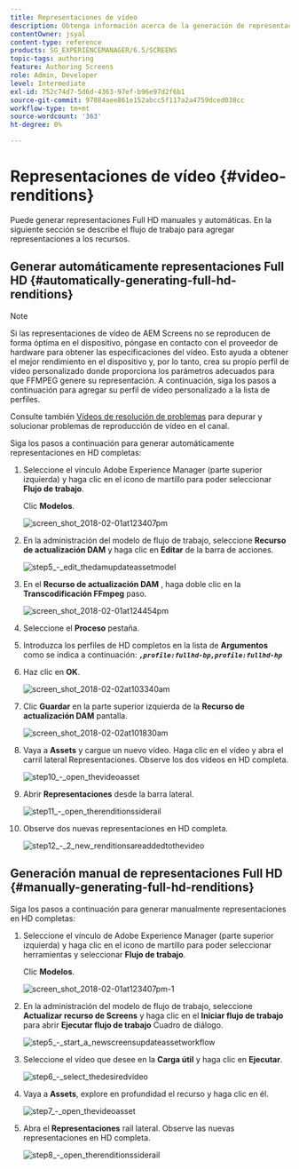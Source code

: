 ```yaml
---
title: Representaciones de vídeo
description: Obtenga información acerca de la generación de representaciones Full HD para su proyecto de AEM Screens.
contentOwner: jsyal
content-type: reference
products: SG_EXPERIENCEMANAGER/6.5/SCREENS
topic-tags: authoring
feature: Authoring Screens
role: Admin, Developer
level: Intermediate
exl-id: 752c74d7-5d6d-4363-97ef-b96e97d2f6b1
source-git-commit: 97084aee861e152abcc5f117a2a4759dced038cc
workflow-type: tm+mt
source-wordcount: '363'
ht-degree: 0%

---
```


# Representaciones de vídeo {#video-renditions}

Puede generar representaciones Full HD manuales y automáticas. En la siguiente sección se describe el flujo de trabajo para agregar representaciones a los recursos.

## Generar automáticamente representaciones Full HD  {#automatically-generating-full-hd-renditions}

>[!NOTE]
>
>Si las representaciones de vídeo de AEM Screens no se reproducen de forma óptima en el dispositivo, póngase en contacto con el proveedor de hardware para obtener las especificaciones del vídeo. Esto ayuda a obtener el mejor rendimiento en el dispositivo y, por lo tanto, crea su propio perfil de vídeo personalizado donde proporciona los parámetros adecuados para que FFMPEG genere su representación. A continuación, siga los pasos a continuación para agregar su perfil de vídeo personalizado a la lista de perfiles.
>
>Consulte también [Vídeos de resolución de problemas](troubleshoot-videos.md) para depurar y solucionar problemas de reproducción de vídeo en el canal.

Siga los pasos a continuación para generar automáticamente representaciones en HD completas:

1. Seleccione el vínculo Adobe Experience Manager (parte superior izquierda) y haga clic en el icono de martillo para poder seleccionar **Flujo de trabajo**.

   Clic **Modelos**.

   ![screen_shot_2018-02-01at123407pm](assets/screen_shot_2018-02-01at123407pm.png)

1. En la administración del modelo de flujo de trabajo, seleccione **Recurso de actualización DAM** y haga clic en **Editar** de la barra de acciones.

   ![step5_-_edit_thedamupdateassetmodel](assets/step5_-_edit_thedamupdateassetmodel.png)

1. En el **Recurso de actualización DAM** , haga doble clic en la **Transcodificación FFmpeg** paso.

   ![screen_shot_2018-02-01at124454pm](assets/screen_shot_2018-02-01at124454pm.png)

1. Seleccione el **Proceso** pestaña.
1. Introduzca los perfiles de HD completos en la lista de **Argumentos** como se indica a continuación:
   ***`,profile:fullhd-bp,profile:fullhd-hp`***
1. Haz clic en **OK**.

   ![screen_shot_2018-02-02at103340am](assets/screen_shot_2018-02-02at103340am.png)

1. Clic **Guardar** en la parte superior izquierda de la **Recurso de actualización DAM** pantalla.

   ![screen_shot_2018-02-02at101830am](assets/screen_shot_2018-02-02at101830am.png)

1. Vaya a **Assets** y cargue un nuevo vídeo. Haga clic en el vídeo y abra el carril lateral Representaciones. Observe los dos vídeos en HD completa.

   ![step10_-_open_thevideoasset](assets/step10_-_open_thevideoasset.png)

1. Abrir **Representaciones** desde la barra lateral.

   ![step11_-_open_therenditionssiderail](assets/step11_-_open_therenditionssiderail.png)

1. Observe dos nuevas representaciones en HD completa.

   ![step12_-_2_new_renditionsareaddedtothevideo](assets/step12_-_2_new_renditionsareaddedtothevideo.png)

## Generación manual de representaciones Full HD {#manually-generating-full-hd-renditions}

Siga los pasos a continuación para generar manualmente representaciones en HD completas:

1. Seleccione el vínculo de Adobe Experience Manager (parte superior izquierda) y haga clic en el icono de martillo para poder seleccionar herramientas y seleccionar **Flujo de trabajo**.

   Clic **Modelos**.

   ![screen_shot_2018-02-01at123407pm-1](assets/screen_shot_2018-02-01at123407pm-1.png)

1. En la administración del modelo de flujo de trabajo, seleccione **Actualizar recurso de Screens** y haga clic en el **Iniciar flujo de trabajo** para abrir **Ejecutar flujo de trabajo** Cuadro de diálogo.

   ![step5_-_start_a_newscreensupdateassetworkflow](assets/step5_-_start_a_newscreensupdateassetworkflow.png)

1. Seleccione el vídeo que desee en la **Carga útil** y haga clic en **Ejecutar**.

   ![step6_-_select_thedesiredvideo](assets/step6_-_select_thedesiredvideo.png)

1. Vaya a **Assets**, explore en profundidad el recurso y haga clic en él.

   ![step7_-_open_thevideoasset](assets/step7_-_open_thevideoasset.png)

1. Abra el **Representaciones** raíl lateral. Observe las nuevas representaciones en HD completa.

   ![step8_-_open_therenditionssiderail](assets/step8_-_open_therenditionssiderail.png)
